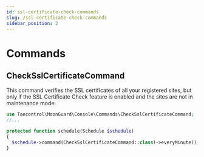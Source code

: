 ```yaml
---
id: ssl-certificate-check-commands
slug: /ssl-certificate-check-commands
sidebar_position: 2
---
```


# Commands

## CheckSslCertificateCommand

This command verifies the SSL certificates of all your registered sites, but only if the SSL Certificate Check feature is enabled and the sites are not in maintenance mode:

```php title="app/Console/Kernel.php"
use Taecontrol\MoonGuard\Console\Commands\CheckSslCertificateCommand;
//...

protected function schedule(Schedule $schedule)
{
  $schedule->command(CheckSslCertificateCommand::class)->everyMinute();
}
```
